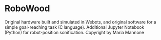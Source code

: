 # RoboWood


Original hardware built and simulated in Webots, and original software for a simple goal-reaching task (C language). Additional Jupyter Notebook (Python) for robot-position sonification.
Copyright by Maria Mannone
